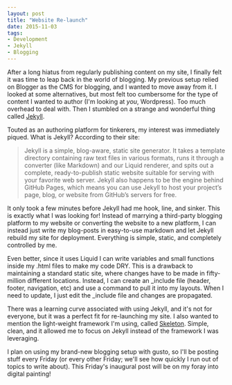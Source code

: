 ```yaml
---
layout: post
title: "Website Re-launch"
date: 2015-11-03
tags:
- Development
- Jekyll
- Blogging
---
```


After a long hiatus from regularly publishing content on my site, I finally felt it was time to leap back in the world of blogging. My previous setup relied on Blogger as the CMS for blogging, and I wanted to move away from it. I looked at some alternatives, but most felt too cumbersome for the type of content I wanted to author (I'm looking at *you*, Wordpress). Too much overhead to deal with. Then I stumbled on a strange and wonderful thing called [Jekyll].

Touted as an authoring platform for tinkerers, my interest was immediately piqued. What is Jekyll? According to their site:

>Jekyll is a simple, blog-aware, static site generator. It takes a template directory containing raw text files in various formats, runs it through a converter (like Markdown) and our Liquid renderer, and spits out a complete, ready-to-publish static website suitable for serving with your favorite web server. Jekyll also happens to be the engine behind GitHub Pages, which means you can use Jekyll to host your project’s page, blog, or website from GitHub’s servers for free.

It only took a few minutes before Jekyll had me hook, line, and sinker. This is exactly what I was looking for! Instead of marrying a third-party blogging platform to my website or converting the website to a new platform, I can instead just write my blog-posts in easy-to-use markdown and let Jekyll rebuild my site for deployment. Everything is simple, static, and completely controlled by me.

Even better, since it uses Liquid I can write variables and small functions inside my .html files to make my code DRY. This is a drawback to maintaining a standard static site, where changes have to be made in fifty-million different locations. Instead, I can create an _include file (header, footer, navigation, etc) and use a command to pull it into my layouts. When I need to update, I just edit the _include file and changes are propagated.

There was a learning curve associated with using Jekyll, and it's not for everyone, but it was a perfect fit for re-launching my site. I also wanted to mention the light-weight framework I'm using, called [Skeleton]. Simple, clean, and it allowed me to focus on Jekyll instead of the framework I was leveraging.

I plan on using my brand-new blogging setup with gusto, so I'll be posting stuff every Friday (or every other Friday; we'll see how quickly I run out of topics to write about). This Friday's inaugural post will be on my foray into digital painting!



[jekyll]:      http://jekyllrb.com
[Skeleton]:		http://getskeleton.com